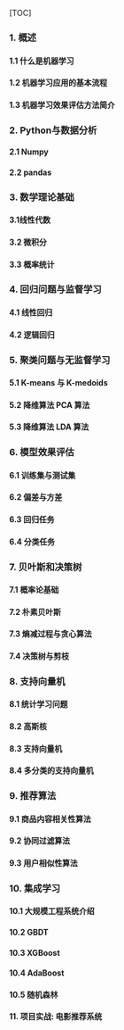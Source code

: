 [TOC]

### 1. 概述

#### 1.1 什么是机器学习

#### 1.2 机器学习应用的基本流程

#### 1.3 机器学习效果评估方法简介



### 2. Python与数据分析

#### 2.1 Numpy

#### 2.2 pandas



### 3. 数学理论基础

#### 3.1线性代数

#### 3.2 微积分

#### 3.3 概率统计



### 4. 回归问题与监督学习

#### 4.1 线性回归

#### 4.2 逻辑回归



### 5. 聚类问题与无监督学习

#### 5.1 K-means 与 K-medoids

#### 5.2 降维算法 PCA 算法

#### 5.3 降维算法 LDA 算法



### 6. 模型效果评估

#### 6.1 训练集与测试集

#### 6.2 偏差与方差

#### 6.3 回归任务

#### 6.4 分类任务



### 7. 贝叶斯和决策树

#### 7.1 概率论基础

#### 7.2 朴素贝叶斯

#### 7.3 熵减过程与贪心算法

#### 7.4 决策树与剪枝



### 8. 支持向量机

#### 8.1 统计学习问题

#### 8.2 高斯核

#### 8.3 支持向量机

#### 8.4 多分类的支持向量机



### 9. 推荐算法

#### 9.1 商品内容相关性算法

#### 9.2 协同过滤算法

#### 9.3 用户相似性算法



### 10. 集成学习

#### 10.1 大规模工程系统介绍

#### 10.2 GBDT

#### 10.3 XGBoost

#### 10.4 AdaBoost

#### 10.5 随机森林



#### 11. 项目实战: 电影推荐系统

